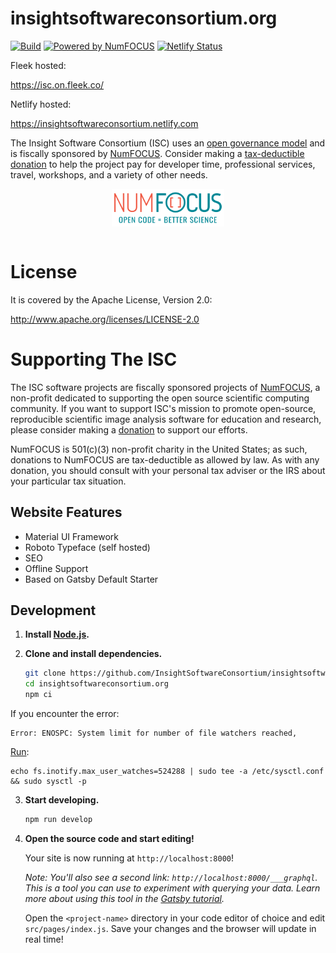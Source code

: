 # insightsoftwareconsortium.org

[![Build](https://github.com/InsightSoftwareConsortium/insightsoftwareconsortium.org/actions/workflows/build.yml/badge.svg)](https://github.com/InsightSoftwareConsortium/insightsoftwareconsortium.org/actions/workflows/build.yml)
[![Powered by NumFOCUS](https://img.shields.io/badge/powered%20by-NumFOCUS-orange.svg?style=flat&colorA=E1523D&colorB=007D8A)](http://numfocus.org)
[![Netlify Status](https://api.netlify.com/api/v1/badges/eb97a4fa-5a24-41f7-995c-affeb811763c/deploy-status)](https://app.netlify.com/sites/insightsoftwareconsortium/deploys)

Fleek hosted:

  https://isc.on.fleek.co/

Netlify hosted:

  https://insightsoftwareconsortium.netlify.com

[//]: # (numfocus-fiscal-sponsor-attribution)

The Insight Software Consortium (ISC) uses an [open governance model](./GOVERNANCE.md)
and is fiscally sponsored by [NumFOCUS](https://numfocus.org/). Consider making a [tax-deductible donation](https://opencollective.com/itk)
to help the project pay for developer time, professional services, travel,
workshops, and a variety of other needs.

<div align="center">
  <a href="https://numfocus.org/project/itk">
    <img height="60px"
         src="https://raw.githubusercontent.com/numfocus/templates/master/images/numfocus-logo.png"
         align="center">
  </a>
</div>
<br>

# License

It is covered by the Apache License, Version 2.0:

http://www.apache.org/licenses/LICENSE-2.0

# Supporting The ISC

The ISC software projects are fiscally sponsored projects of [NumFOCUS](https://numfocus.org/),
a non-profit dedicated to supporting the open source scientific computing
community. If you want to support ISC's mission to promote open-source,
reproducible scientific image analysis software for education and research,
please consider making a [donation](https://opencollective.com/itk) to support our efforts.

NumFOCUS is 501(c)(3) non-profit charity in the United States; as such,
donations to NumFOCUS are tax-deductible as allowed by law. As with any
donation, you should consult with your personal tax adviser or the IRS about
your particular tax situation.

## Website Features

- Material UI Framework
- Roboto Typeface (self hosted)
- SEO
- Offline Support
- Based on Gatsby Default Starter

## Development

1. **Install [Node.js](https://nodejs.org/).**

2. **Clone and install dependencies.**

    ```sh
    git clone https://github.com/InsightSoftwareConsortium/insightsoftwareconsortium.org
    cd insightsoftwareconsortium.org
    npm ci
    ```

If you encounter the error:

```
Error: ENOSPC: System limit for number of file watchers reached,
```

[Run](https://github.com/gatsbyjs/gatsby/issues/11406):

```
echo fs.inotify.max_user_watches=524288 | sudo tee -a /etc/sysctl.conf && sudo sysctl -p
```

3.  **Start developing.**

    ```sh
    npm run develop
    ```

4.  **Open the source code and start editing!**

    Your site is now running at `http://localhost:8000`!

    _Note: You'll also see a second link: _`http://localhost:8000/___graphql`_. This is a tool you can use to experiment with querying your data. Learn more about using this tool in the [Gatsby tutorial](https://www.gatsbyjs.org/tutorial/part-five/#introducing-graphiql)._

    Open the `<project-name>` directory in your code editor of choice and edit `src/pages/index.js`. Save your changes and the browser will update in real time!
